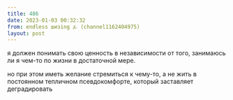 ```yaml
---
title: 486
date: 2023-01-03 00:32:32
from: endless шизing ⍼ (channel1162404975)
layout: post
---
```


я должен понимать свою ценность в независимости от того, занимаюсь ли я чем-то по жизни в достаточной мере.

но при этом иметь желание стремиться к чему-то, а не жить в постоянном тепличном псевдокомфорте, который заставляет деградировать
